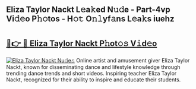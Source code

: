 ## Eliza Taylor Nackt L𝚎a𝚔ed N𝚞𝚍e - Part-4vp Vi𝚍𝚎o P𝚑𝚘tos - H𝚘𝚝 O𝚗𝚕yf𝚊ns L𝚎a𝚔s iuehz

# <h2><a href="http://kf319h.oniu.top/?m=Eliza+Taylor+Nackt">🔗👉 🔴 Eliza Taylor Nackt P𝚑ot𝚘𝚜 V𝚒d𝚎o</a></h2>

[![Eliza Taylor Nackt Nu𝚍e𝚜](https://i.imgur.com/0qMVB7G.gif)](http://kf319h.oniu.top/?m=Eliza+Taylor+Nackt)
Online artist and amusement giver Eliza Taylor Nackt, known for disseminating dance and lifestyle knowledge through trending dance trends and short videos. Inspiring teacher Eliza Taylor Nackt, recognized for their ability to inspire and educate their students.  
